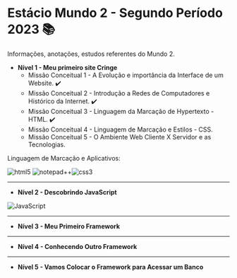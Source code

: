 # Estácio Mundo 2 - Segundo Período 2023 :books:
Informações, anotações, estudos referentes do Mundo 2.

* **Nível 1 - Meu primeiro site Cringe**
  * Missão Conceitual 1 - A Evolução e importância da Interface de um Website. :heavy_check_mark:
  * Missão Conceitual 2 - Introdução a Redes de Computadores e Histórico da Internet. :heavy_check_mark:
  * Missão Conceitual 3 - Linguagem da Marcação de Hypertexto - HTML. :heavy_check_mark:
  * Missão Conceitual 4 - Linguagem de Marcação e Estilos - CSS.
  * Missão Conceitual 5 - O Ambiente Web Cliente X Servidor e as Tecnologias. 

Linguagem de Marcação e Aplicativos:

![html5](https://img.shields.io/badge/html5-E34F26?style=for-the-badge&logo=html5&logoColor=white) ![notepad++](https://img.shields.io/badge/Notepad++-90E59A?style=for-the-badge&logo=notepadplusplus&logoColor=white)![css3](https://img.shields.io/badge/css3-1572B6?style=for-the-badge&logo=css3&logoColor=white)

___

* **Nível 2 - Descobrindo JavaScript**

 ![JavaScript](https://img.shields.io/badge/JavaScript-F7DF1E?style=for-the-badge&logo=JavaScript&logoColor=white)

___

* **Nível 3 - Meu Primeiro Framework**

___

* **Nível 4 - Conhecendo Outro Framework**

___

* **Nível 5 - Vamos Colocar o Framework para Acessar um Banco**



